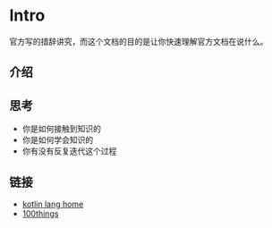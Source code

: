 
# Intro

官方写的措辞讲究，而这个文档的目的是让你快速理解官方文档在说什么。

## 介绍


## 思考

- 你是如何接触到知识的
- 你是如何学会知识的
- 你有没有反复迭代这个过程

## 链接

- [kotlin lang home](https://kotlinlang.org/docs/home.html)
- [100things](https://100things.readthedocs.io/en/latest/)